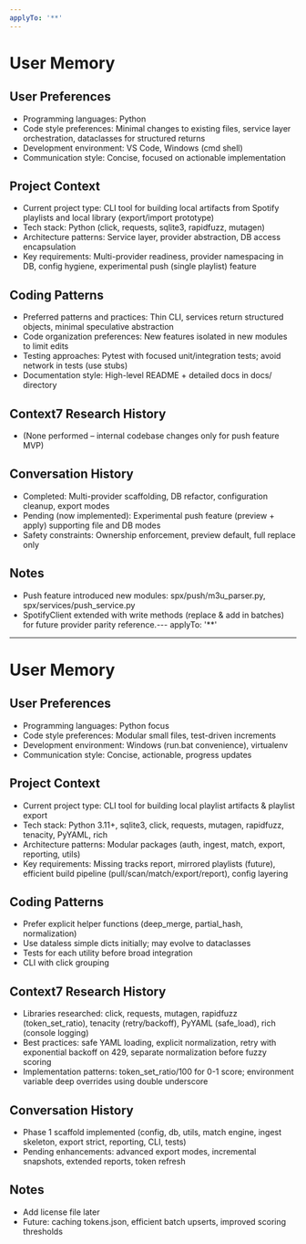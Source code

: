 ```yaml
---
applyTo: '**'
---
```


# User Memory

## User Preferences
- Programming languages: Python
- Code style preferences: Minimal changes to existing files, service layer orchestration, dataclasses for structured returns
- Development environment: VS Code, Windows (cmd shell)
- Communication style: Concise, focused on actionable implementation

## Project Context
- Current project type: CLI tool for building local artifacts from Spotify playlists and local library (export/import prototype)
- Tech stack: Python (click, requests, sqlite3, rapidfuzz, mutagen)
- Architecture patterns: Service layer, provider abstraction, DB access encapsulation
- Key requirements: Multi-provider readiness, provider namespacing in DB, config hygiene, experimental push (single playlist) feature

## Coding Patterns
- Preferred patterns and practices: Thin CLI, services return structured objects, minimal speculative abstraction
- Code organization preferences: New features isolated in new modules to limit edits
- Testing approaches: Pytest with focused unit/integration tests; avoid network in tests (use stubs)
- Documentation style: High-level README + detailed docs in docs/ directory

## Context7 Research History
- (None performed – internal codebase changes only for push feature MVP)

## Conversation History
- Completed: Multi-provider scaffolding, DB refactor, configuration cleanup, export modes
- Pending (now implemented): Experimental push feature (preview + apply) supporting file and DB modes
- Safety constraints: Ownership enforcement, preview default, full replace only

## Notes
- Push feature introduced new modules: spx/push/m3u_parser.py, spx/services/push_service.py
- SpotifyClient extended with write methods (replace & add in batches) for future provider parity reference.---
applyTo: '**'
---
# User Memory

## User Preferences
- Programming languages: Python focus
- Code style preferences: Modular small files, test-driven increments
- Development environment: Windows (run.bat convenience), virtualenv
- Communication style: Concise, actionable, progress updates

## Project Context
- Current project type: CLI tool for building local playlist artifacts & playlist export
- Tech stack: Python 3.11+, sqlite3, click, requests, mutagen, rapidfuzz, tenacity, PyYAML, rich
- Architecture patterns: Modular packages (auth, ingest, match, export, reporting, utils)
- Key requirements: Missing tracks report, mirrored playlists (future), efficient build pipeline (pull/scan/match/export/report), config layering

## Coding Patterns
- Prefer explicit helper functions (deep_merge, partial_hash, normalization)
- Use dataless simple dicts initially; may evolve to dataclasses
- Tests for each utility before broad integration
- CLI with click grouping

## Context7 Research History
- Libraries researched: click, requests, mutagen, rapidfuzz (token_set_ratio), tenacity (retry/backoff), PyYAML (safe_load), rich (console logging)
- Best practices: safe YAML loading, explicit normalization, retry with exponential backoff on 429, separate normalization before fuzzy scoring
- Implementation patterns: token_set_ratio/100 for 0-1 score; environment variable deep overrides using double underscore

## Conversation History
- Phase 1 scaffold implemented (config, db, utils, match engine, ingest skeleton, export strict, reporting, CLI, tests)
- Pending enhancements: advanced export modes, incremental snapshots, extended reports, token refresh

## Notes
- Add license file later
- Future: caching tokens.json, efficient batch upserts, improved scoring thresholds
